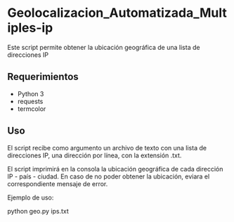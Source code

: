 # Geolocalizacion_Automatizada_Multiples-ip
Este script permite obtener la ubicación geográfica de una lista de direcciones IP


## Requerimientos

  - Python 3
  - requests
  - termcolor

## Uso
El script recibe como argumento un archivo de texto con una lista de direcciones IP, una dirección por línea, con la extensión .txt.

El script imprimirá en la consola la ubicación geográfica de cada dirección IP  - país - ciudad. En caso de no poder obtener la ubicación, eviara el correspondiente mensaje de error.

Ejemplo de uso:

python geo.py ips.txt


